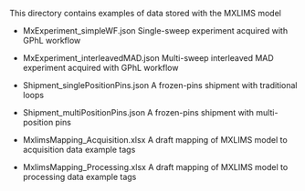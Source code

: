 This directory contains examples of data stored with the MXLIMS model

- MxExperiment_simpleWF.json   Single-sweep experiment acquired with GPhL workflow

- MxExperiment_interleavedMAD.json   Multi-sweep interleaved MAD experiment acquired with GPhL workflow

- Shipment_singlePositionPins.json   A frozen-pins shipment with traditional loops

- Shipment_multiPositionPins.json   A frozen-pins shipment with multi-position pins

- MxlimsMapping_Acquisition.xlsx     A draft mapping of MXLIMS model to acquisition data example tags 

- MxlimsMapping_Processing.xlsx     A draft mapping of MXLIMS model to processing data example tags 
